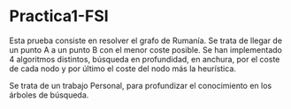 # Practica1-FSI
Esta prueba consiste en resolver el grafo de Rumanía. Se trata de llegar de un punto A a un punto B con el menor coste posible. 
Se han implementado 4 algoritmos distintos, búsqueda en profundidad, en anchura, por el coste de cada nodo y por último el coste del 
nodo más la heurística. 

Se trata de un trabajo Personal, para profundizar el conocimiento en los árboles de búsqueda.
